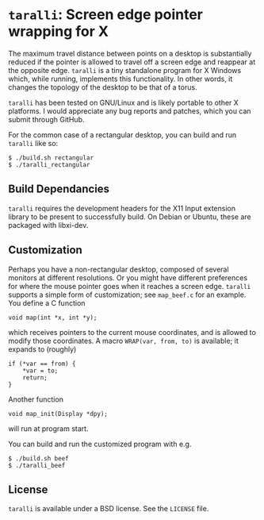 # `taralli`: Screen edge pointer wrapping for X

The maximum travel distance between points on a desktop is substantially
reduced if the pointer is allowed to travel off a screen edge and reappear at
the opposite edge.  `taralli` is a tiny standalone program for X Windows which,
while running, implements this functionality.  In other words, it changes the
topology of the desktop to be that of a torus.

`taralli` has been tested on GNU/Linux and is likely portable to other X
platforms.  I would appreciate any bug reports and patches, which you can
submit through GitHub.

For the common case of a rectangular desktop, you can build and run `taralli`
like so:

~~~~
$ ./build.sh rectangular
$ ./taralli_rectangular
~~~~

## Build Dependancies

`taralli` requires the development headers for the X11 Input extension library to be present to successfully build. On Debian or Ubuntu, these are packaged with libxi-dev.

## Customization

Perhaps you have a non-rectangular desktop, composed of several monitors at
different resolutions.  Or you might have different preferences for where the
mouse pointer goes when it reaches a screen edge.  `taralli` supports a simple
form of customization; see `map_beef.c` for an example.  You define a C
function

~~~~ {.c}
void map(int *x, int *y);
~~~~

which receives pointers to the current mouse coordinates, and is allowed to
modify those coordinates.  A macro `WRAP(var, from, to)` is available; it
expands to (roughly)

~~~~ {.c}
if (*var == from) {
    *var = to;
    return;
}
~~~~

Another function

~~~~ {.c}
void map_init(Display *dpy);
~~~~

will run at program start.

You can build and run the customized program with e.g.

~~~~
$ ./build.sh beef
$ ./taralli_beef
~~~~


## License

`taralli` is available under a BSD license.  See the `LICENSE` file.
